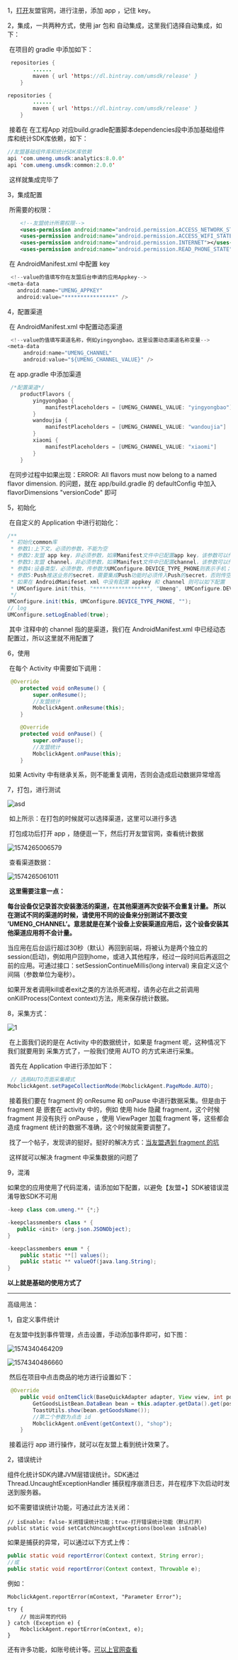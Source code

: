 1，[打开](https://www.umeng.com/)友盟官网，进行注册，添加 app ，记住 key。

2，集成，一共两种方式，使用 jar 包和 自动集成，这里我们选择自动集成，如下：

​	在项目的 gradle 中添加如下：

```java
 repositories {
        ......
        maven { url 'https://dl.bintray.com/umsdk/release' }
    }
```

```java
repositories {
        ......
        maven { url 'https://dl.bintray.com/umsdk/release' }
    }
```

​	接着在 在工程App 对应build.gradle配置脚本dependencies段中添加基础组件库和统计SDK库依赖，如下：

```java
//友盟基础组件库和统计SDK库依赖
api 'com.umeng.umsdk:analytics:8.0.0'
api 'com.umeng.umsdk:common:2.0.0'
```

​	这样就集成完毕了

3，集成配置

​	所需要的权限：

```xml
    <!--友盟统计所需权限-->
    <uses-permission android:name="android.permission.ACCESS_NETWORK_STATE"></uses-permission>
    <uses-permission android:name="android.permission.ACCESS_WIFI_STATE" />
    <uses-permission android:name="android.permission.INTERNET"></uses-permission>
    <uses-permission android:name="android.permission.READ_PHONE_STATE"></uses-permission>
```

​	在 AndroidManifest.xml 中配置 key

```java
 <!--value的值填写你在友盟后台申请的应用Appkey-->
<meta-data
   android:name="UMENG_APPKEY"
   android:value="****************" />
```

4，配置渠道

​	在 AndroidManifest.xml 中配置动态渠道

```java
 <!--value的值填写渠道名称，例如yingyongbao。这里设置动态渠道名称变量-->
<meta-data
     android:name="UMENG_CHANNEL"
     android:value="${UMENG_CHANNEL_VALUE}" />
```

​	在 app.gradle 中添加渠道

```java
 /*配置渠道*/
    productFlavors {
        yingyongbao {
            manifestPlaceholders = [UMENG_CHANNEL_VALUE: "yingyongbao"]
        }
        wandoujia {
            manifestPlaceholders = [UMENG_CHANNEL_VALUE: "wandoujia"]
        }
        xiaomi {
            manifestPlaceholders = [UMENG_CHANNEL_VALUE: "xiaomi"]
        }
    }
```

​	在同步过程中如果出现：ERROR: All flavors must now belong to a named flavor dimension. 的问题，就在 app/build.gradle 的 defaultConfig 中加入 flavorDimensions "versionCode" 即可

5，初始化

​	在自定义的 Application 中进行初始化：

```java
/**
 * 初始化common库
 * 参数1:上下文，必须的参数，不能为空
 * 参数2:友盟 app key，非必须参数，如果Manifest文件中已配置app key，该参数可以传空，则使用Manifest中配置的app key，否则该参数必须传入
 * 参数3:友盟 channel，非必须参数，如果Manifest文件中已配置channel，该参数可以传空，则使用Manifest中配置的channel，否则该参数必须传入，channel命名请详见channel渠道命名规范
 * 参数4:设备类型，必须参数，传参数为UMConfigure.DEVICE_TYPE_PHONE则表示手机；传参数为UMConfigure.DEVICE_TYPE_BOX则表示盒子；默认为手机
 * 参数5:Push推送业务的secret，需要集成Push功能时必须传入Push的secret，否则传空
 * 如果在 AndroidManifeset.xml 中没有配置 appkey 和 channel 则可以如下配置
 * UMConfigure.init(this, "*****************", "Umeng", UMConfigure.DEVICE_TYPE_PHONE,  * 我已经配置过，所以如下方式初始化
 */
UMConfigure.init(this, UMConfigure.DEVICE_TYPE_PHONE, "");
// log 
UMConfigure.setLogEnabled(true);
```

​	其中 注释中的 channel 指的是渠道，我们在 AndroidManifest.xml 中已经动态配置过，所以这里就不用配置了

6，使用

​	在每个 Activity 中需要如下调用：

```java
 @Override
    protected void onResume() {
        super.onResume();
        //友盟统计
        MobclickAgent.onResume(this);
    }

    @Override
    protected void onPause() {
        super.onPause();
        //友盟统计
        MobclickAgent.onPause(this);
    }
```

​	如果 Activity 中有继承关系，则不能重复调用，否则会造成启动数据异常增高

7，打包，进行测试

![asd](assets/asd.png)

​	如上所示：在打包的时候就可以选择渠道，这里可以进行多选

​	打包成功后打开 app ，随便逛一下，然后打开友盟官网，查看统计数据

![1574265006579](assets/1574265006579.png)

​	查看渠道数据：

![1574265061011](assets/1574265061011.png)

​	**这里需要注意一点：**

​	**每台设备仅记录首次安装激活的渠道，在其他渠道再次安装不会重复计量。 所以在测试不同的渠道的时候，请使用不同的设备来分别测试不要改变 ’UMENG_CHANNEL’。意思就是在某个设备上安装渠道应用后，这个设备安装其他渠道应用将不会计量。**

​	当应用在后台运行超过30秒（默认）再回到前端，将被认为是两个独立的session(启动)，例如用户回到home，或进入其他程序，经过一段时间后再返回之前的应用。可通过接口：setSessionContinueMillis(long interval) 来自定义这个间隔（参数单位为毫秒）。

​	如果开发者调用kill或者exit之类的方法杀死进程，请务必在此之前调用onKillProcess(Context context)方法，用来保存统计数据。

8，采集方式：

![1](assets/android.jpg)

​	在上面我们说的是在 Activity 中的数据统计，如果是 fragment 呢，这种情况下我们就要用到 采集方式了，一般我们使用 AUTO 的方式来进行采集。

​	首先在 Application 中进行添加如下：

```java
 // 选用AUTO页面采集模式
MobclickAgent.setPageCollectionMode(MobclickAgent.PageMode.AUTO);
```

​	接着我们要在 fragment 的 onResume 和 onPause 中进行数据采集。但是由于 fragment 是 嵌套在 activity 中的，例如 使用 hide 隐藏 fragment，这个时候 fragment 并没有执行 onPause ，使用 ViewPager 加载 fragment 等，这些都会造成 fragment 统计的数据不准确，这个时候就需要调整了。

​	找了一个帖子，发现讲的挺好。挺好的解决方式：[当友盟遇到 fragment 的坑](https://www.jianshu.com/p/9c917f7a2fbc)

​	这样就可以解决 fragment 中采集数据的问题了

9，混淆

​	如果您的应用使用了代码混淆，请添加如下配置，以避免【友盟+】SDK被错误混淆导致SDK不可用

```java
-keep class com.umeng.** {*;}

-keepclassmembers class * {
   public <init> (org.json.JSONObject);
}

-keepclassmembers enum * {
    public static **[] values();
    public static ** valueOf(java.lang.String);
}
```

**以上就是基础的使用方式了**

------

高级用法：

1，自定义事件统计

​	在友盟中找到事件管理，点击设置，手动添加事件即可，如下图：

![1574340464209](assets/1574340464209.png)

![1574340486660](assets/1574340486660.png)

​	然后在项目中点击商品的地方进行设置如下：

```java
 @Override
    public void onItemClick(BaseQuickAdapter adapter, View view, int position) {
        GetGoodsListBean.DataBean bean = this.adapter.getData().get(position).getField(MultipleFields.OBJECT);
        ToastUtils.show(bean.getGoodsName());
        //第二个参数为点击 id
        MobclickAgent.onEvent(getContext(), "shop");
    }
```

​	接着运行 app 进行操作，就可以在友盟上看到统计效果了。

2，错误统计

​	组件化统计SDK内建JVM层错误统计。SDK通过Thread.UncaughtExceptionHandler 捕获程序崩溃日志，并在程序下次启动时发送到服务器。

如不需要错误统计功能，可通过此方法关闭：

```
// isEnable: false-关闭错误统计功能；true-打开错误统计功能（默认打开）
public static void setCatchUncaughtExceptions(boolean isEnable)
```

如果是捕获的异常，可以通过以下方式上传：

```java
public static void reportError(Context context, String error);   
//或  
public static void reportError(Context context, Throwable e);
```

例如： 

```
MobclickAgent.reportError(mContext, "Parameter Error");

try {
    // 抛出异常的代码
} catch (Exception e) {
    MobclickAgent.reportError(mContext, e);
}
```



还有许多功能，如账号统计等。[可以上官网查看](https://developer.umeng.com/docs/119267/detail/118637#h1-u9519u8BEFu5206u67904)